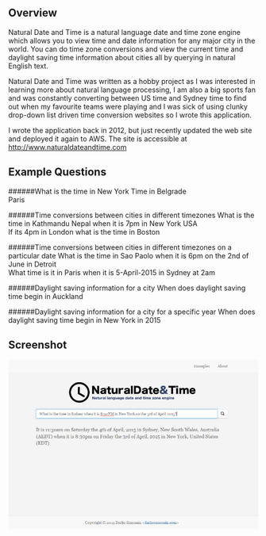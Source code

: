 ## Overview 
Natural Date and Time is a natural language date and time zone engine which allows you to view time and date information for any major city in the world. You can do time zone conversions and view the current time and daylight saving time information about cities all by querying in natural English text.

Natural Date and Time was written as a hobby project as I was interested in learning more about natural language processing, I am also a big sports fan and was constantly converting between US time and Sydney time to find out when my favourite teams were playing and I was sick of using clunky drop-down list driven time conversion websites so I wrote this application. 

I wrote the application back in 2012, but just recently updated the web site and deployed it again to AWS. The site is accessible at http://www.naturaldateandtime.com

## Example Questions
######What is the time in New York
Time in Belgrade  
Paris  

######Time conversions between cities in different timezones
What is the time in Kathmandu Nepal when it is 7pm in New York USA  
If its 4pm in London what is the time in Boston  

######Time conversions between cities in different timezones on a particular date
What is the time in Sao Paolo when it is 6pm on the 2nd of June in Detroit  
What time is it in Paris when it is 5-April-2015 in Sydney at 2am  

######Daylight saving information for a city
When does daylight saving time begin in Auckland  

######Daylight saving information for a city for a specific year
When does daylight saving time begin in New York in 2015   

## Screenshot
![Natural Date and Time](https://raw.githubusercontent.com/darkosancanin/naturaldatetime_web/master/images/screenshot.png)